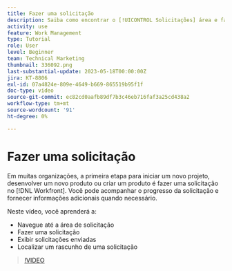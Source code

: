 ```yaml
---
title: Fazer uma solicitação
description: Saiba como encontrar o [!UICONTROL Solicitações] área e faça uma solicitação no [!DNL  Workfront]. Em seguida, saiba como visualizar solicitações enviadas e de rascunho.
activity: use
feature: Work Management
type: Tutorial
role: User
level: Beginner
team: Technical Marketing
thumbnail: 336092.png
last-substantial-update: 2023-05-18T00:00:00Z
jira: KT-8806
exl-id: 07a4824e-809e-4649-b669-865519b95f1f
doc-type: video
source-git-commit: ec82cd0aafb89df7b3c46eb716faf3a25cd438a2
workflow-type: tm+mt
source-wordcount: '91'
ht-degree: 0%

---
```


# Fazer uma solicitação

Em muitas organizações, a primeira etapa para iniciar um novo projeto, desenvolver um novo produto ou criar um produto é fazer uma solicitação no [!DNL Workfront]. Você pode acompanhar o progresso da solicitação e fornecer informações adicionais quando necessário.

Neste vídeo, você aprenderá a:

* Navegue até a área de solicitação
* Fazer uma solicitação
* Exibir solicitações enviadas
* Localizar um rascunho de uma solicitação

>[!VIDEO](https://video.tv.adobe.com/v/336092/?quality=12&learn=on)
